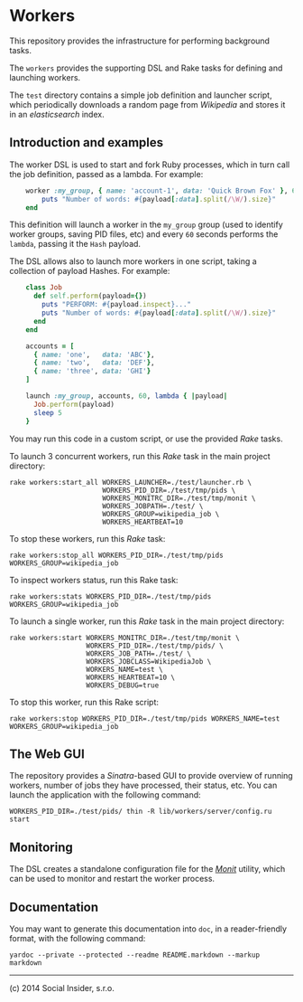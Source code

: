 Workers
=======

This repository provides the infrastructure for performing background tasks.

The `workers` provides the supporting DSL and Rake tasks for defining and launching workers.

The `test` directory contains a simple job definition and launcher script,
which periodically downloads a random page from _Wikipedia_ and stores it in an _elasticsearch_ index.

## Introduction and examples ##

The worker DSL is used to start and fork Ruby processes, which in turn call the job definition, passed
as a lambda. For example:

```ruby
    worker :my_group, { name: 'account-1', data: 'Quick Brown Fox' }, 60, lambda { |payload|
        puts "Number of words: #{payload[:data].split(/\W/).size}"
    end
```

This definition will launch a worker in the `my_group` group (used to identify worker groups, saving PID files, etc)
and every `60` seconds performs the `lambda`, passing it the `Hash` payload.

The DSL allows also to launch more workers in one script, taking a collection of payload Hashes. For example:


```ruby
    class Job
      def self.perform(payload={})
        puts "PERFORM: #{payload.inspect}..."
        puts "Number of words: #{payload[:data].split(/\W/).size}"
      end
    end

    accounts = [
      { name: 'one',   data: 'ABC'},
      { name: 'two',   data: 'DEF'},
      { name: 'three', data: 'GHI'}
    ]

    launch :my_group, accounts, 60, lambda { |payload|
      Job.perform(payload)
      sleep 5
    }
```

You may run this code in a custom script, or use the provided _Rake_ tasks.

To launch 3 concurrent workers, run this _Rake_ task in the main project directory:

    rake workers:start_all WORKERS_LAUNCHER=./test/launcher.rb \
                           WORKERS_PID_DIR=./test/tmp/pids \
                           WORKERS_MONITRC_DIR=./test/tmp/monit \
                           WORKERS_JOBPATH=./test/ \
                           WORKERS_GROUP=wikipedia_job \
                           WORKERS_HEARTBEAT=10

To stop these workers, run this _Rake_ task:

    rake workers:stop_all WORKERS_PID_DIR=./test/tmp/pids WORKERS_GROUP=wikipedia_job

To inspect workers status, run this Rake task:

    rake workers:stats WORKERS_PID_DIR=./test/tmp/pids WORKERS_GROUP=wikipedia_job

To launch a single worker, run this _Rake_ task in the main project directory:

    rake workers:start WORKERS_MONITRC_DIR=./test/tmp/monit \
                       WORKERS_PID_DIR=./test/tmp/pids/ \
                       WORKERS_JOB_PATH=./test/ \
                       WORKERS_JOBCLASS=WikipediaJob \
                       WORKERS_NAME=test \
                       WORKERS_HEARTBEAT=10 \
                       WORKERS_DEBUG=true

To stop this worker, run this Rake script:

    rake workers:stop WORKERS_PID_DIR=./test/tmp/pids WORKERS_NAME=test WORKERS_GROUP=wikipedia_job

## The Web GUI ##

The repository provides a _Sinatra_-based GUI to provide overview of running workers,
number of jobs they have processed, their status, etc. You can launch the application
with the following command:

    WORKERS_PID_DIR=./test/pids/ thin -R lib/workers/server/config.ru start

## Monitoring ##

The DSL creates a standalone configuration file for the [_Monit_](http://mmonit.com/monit/documentation/monit.html)
utility, which can be used to monitor and restart the worker process.


## Documentation ##

You may want to generate this documentation into `doc`, in a reader-friendly format,
with the following command:

    yardoc --private --protected --readme README.markdown --markup markdown

----

(c) 2014 Social Insider, s.r.o.
